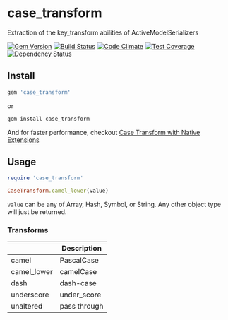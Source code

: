 # case_transform
Extraction of the key_transform abilities of ActiveModelSerializers

[![Gem Version](https://badge.fury.io/rb/case_transform.svg)](https://badge.fury.io/rb/case_transform)
[![Build Status](https://travis-ci.org/rails-api/case_transform.svg?branch=master)](https://travis-ci.org/rails-api/case_transform)
[![Code Climate](https://codeclimate.com/repos/57dafbcc628330006c001312/badges/5f190457aba7c5d5d78c/gpa.svg)](https://codeclimate.com/repos/57dafbcc628330006c001312/feed)
[![Test Coverage](https://codeclimate.com/repos/57dafbcc628330006c001312/badges/5f190457aba7c5d5d78c/coverage.svg)](https://codeclimate.com/repos/57dafbcc628330006c001312/coverage)
[![Dependency Status](https://gemnasium.com/rails-api/case_transform.svg)](https://gemnasium.com/rails-api/case_transform)

## Install

```ruby
gem 'case_transform'
```

or

```bash
gem install case_transform
```

And for faster performance, checkout [Case Transform with Native Extensions](https://github.com/NullVoxPopuli/case_transform-rust-extensions)
## Usage

```ruby
require 'case_transform'

CaseTransform.camel_lower(value)
```

`value` can be any of Array, Hash, Symbol, or String.
Any other object type will just be returned.

### Transforms

| &nbsp; | Description |
| --- | --- |
| camel | PascalCase |
| camel_lower | camelCase |
| dash | dash-case |
| underscore | under_score |
| unaltered | pass through |
